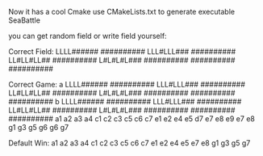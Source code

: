 Now it has a cool Cmake
use CMakeLists.txt to generate executable SeaBattle

you can get random field or write field yourself:

Correct Field:
LLLL######
##########
LLL#LLL###
##########
LL#LL#LL##
##########
L#L#L#L###
##########
##########
##########

Correct Game:
a
LLLL######
##########
LLL#LLL###
##########
LL#LL#LL##
##########
L#L#L#L###
##########
##########
##########
b
LLLL######
##########
LLL#LLL###
##########
LL#LL#LL##
##########
L#L#L#L###
##########
##########
##########
a1
a2
a3
a4
c1
c2
c3
c5
c6
c7
e1
e2
e4
e5
d7
e7
e8
e9
e7
e8
g1
g3
g5
g6
g6
g7









Default Win:
a1
a2
a3
a4
c1
c2
c3
c5
c6
c7
e1
e2
e4
e5
e7
e8
g1
g3
g5
g7
